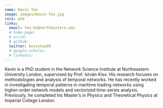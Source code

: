 ```yaml
---
name: Kevin Teo
image: images/Kevin-Teo.jpg
role: phd
links:
  email: teo.ke@northeastern.edu
  # home-page:
  # orcid:
  # github:
  twitter: kevinteo99
  # google-scholar:
  # linkedin: 
---
```


Kevin is a PhD student in the Network Science Institute at Northeastern University London, supervised by Prof. István Kiss. His research focuses on methodologies and analysis of temporal networks. He has recently worked in investigating temporal patterns in maritime trading networks using higher-order network models and vectorized time-series analysis. Previously, he completed his Master’s in Physics and Theoretical Physics at Imperial College London.
